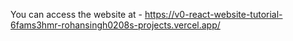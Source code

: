 You can access the website at - https://v0-react-website-tutorial-6fams3hmr-rohansingh0208s-projects.vercel.app/
